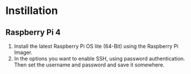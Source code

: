 # Instillation

## Raspberry Pi 4
1. Install the latest Raspberry Pi OS lite (64-Bit) using the Raspberry Pi Imager.
2. In the options you want to enable SSH, using password authentication. Then set the username and password and save it somewhere.